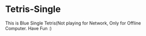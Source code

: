 # Tetris-Single
This is Blue Single Tetris(Not playing for Network, Only for Offline Computer. Have Fun :)
